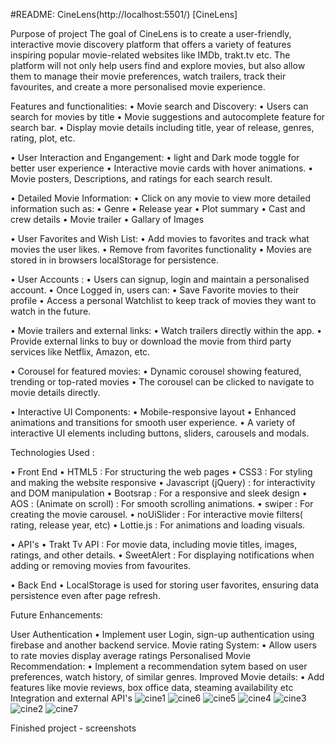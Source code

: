 #README: CineLens(http://localhost:5501/) [CineLens]

Purpose of project 
The goal of CineLens is to create a user-friendly, interactive movie discovery platform that offers a variety of features inspiring popular movie-related websites like IMDb, trakt.tv etc. The platform will not only help users find and explore movies, but also allow them to manage their movie preferences, watch trailers, track their favourites, and create a more personalised movie experience.

Features and functionalities:
• Movie search and Discovery:
  • Users can search for movies by title 
  • Movie suggestions and autocomplete feature for search bar.
  • Display movie details including title, year of release, genres, rating, plot, etc.

• User Interaction and Engangement:
  • light and Dark mode toggle for better user experience 
  • Interactive movie cards with hover animations.
  • Movie posters, Descriptions, and ratings for each search result.

• Detailed Movie Information:
  • Click on any movie to view more detailed information such as:
  • Genre
  • Release year 
  • Plot summary 
  • Cast and crew details 
  • Movie trailer 
  • Gallary of Images

• User Favorites and Wish List: 
  • Add movies to favorites and track what movies the user likes.
  • Remove from favorites functionality 
  • Movies are stored in in browsers localStorage for persistence.
 
• User Accounts : 
  • Users can signup, login and maintain a personalised account.
  • Once Logged in, users can:
  • Save Favorite movies to their profile
  • Access a personal Watchlist to keep track of movies they want to watch in the future.

• Movie trailers and external links:
  • Watch trailers directly within the app.
  • Provide external links to buy or download the movie from third party services like Netflix, Amazon, etc.
  
• Corousel for featured movies: 
  • Dynamic corousel showing featured, trending or top-rated movies
  • The corousel can be clicked to navigate to movie details directly.

• Interactive UI Components: 
  • Mobile-responsive layout 
  • Enhanced animations and transitions for smooth user experience.
  • A variety of interactive UI elements including buttons, sliders, carousels and modals.

Technologies Used : 

• Front End 
  • HTML5 : For structuring the web pages
  • CSS3 : For styling and making the website responsive
  • Javascript (jQuery) : for interactivity and DOM manipulation 
  • Bootsrap : For a responsive and sleek design
  • AOS : (Animate on scroll) : For smooth scrolling animations.
  • swiper : For creating the movie carousel.
  • noUiSlider : For interactive movie filters( rating, release year, etc)
  • Lottie.js : For animations and loading visuals.

• API's 
  • Trakt Tv API : For movie data, including movie titles, images, ratings, and other details. 
  • SweetAlert : For displaying notifications when adding or removing movies from favourites.

• Back End
  • LocalStorage is used for storing user favorites, ensuring data persistence even after page refresh.

Future Enhancements: 

User Authentication 
  • Implement user Login, sign-up authentication using firebase and another backend service.
Movie rating System: 
  • Allow users to rate movies display average ratings
Personalised Movie Recommendation:
  • Implement a recommendation sytem based on user preferences, watch history, of similar genres.
Improved Movie details:
  • Add features like movie reviews, box office data, steaming availability etc
Integration and external API's
  ![cine1](https://github.com/user-attachments/assets/cb4a817d-5b65-4ef3-9c18-511a48e36a7b)
![cine6](https://github.com/user-attachments/assets/e75c7280-5a16-4440-8d44-12ba2451d375)
![cine5](https://github.com/user-attachments/assets/0aac2b04-e034-486c-81f9-31e464e87e06)
![cine4](https://github.com/user-attachments/assets/451ef73a-7918-4b00-b5d5-58d8fc6886dc)
![cine3](https://github.com/user-attachments/assets/552d32b0-a760-460d-a440-e1612d50a22e)
![cine2](https://github.com/user-attachments/assets/b087e4d0-60b1-4e6d-bbb5-dbb9d0c9d18f)
![cine7](https://github.com/user-attachments/assets/c1f860cb-274b-4f57-94d6-a2795a332408)

Finished project - screenshots 
